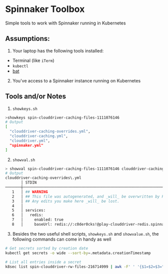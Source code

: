 # Spinnaker Toolbox

Simple tools to work with Spinnaker running in Kubernetes

## Assumptions:

1. Your laptop has the following tools installed:

- Terminal (like `iTerm`)
- `kubectl`
- [bat](https://github.com/sharkdp/bat)

2. You've access to a Spinnaker instance running on Kubernetes


## Tools and/or Notes

1. `showkeys.sh`

```bash
>showkeys spin-clouddriver-caching-files-1111076146
# Output
[
  "clouddriver-caching-overrides.yml",
  "clouddriver-caching.yml",
  "clouddriver.yml",
  "spinnaker.yml"
]
```

2. `showval.sh`

```bash
> showval spin-clouddriver-caching-files-1111076146 clouddriver-caching-overrides.yml
# Output
clouddriver-caching-overrides\.yml
       │ STDIN
───────┼─────────────────────────────────────────────────────────────────────────────
   1   │ ## WARNING
   2   │ ## This file was autogenerated, and _will_ be overwritten by Halyard.
   3   │ ## Any edits you make here _will_ be lost.
   4   │
   5   │ services:
   6   │   redis:
   7   │     enabled: true
   8   │     baseUrl: redis://:c0der0cks!@play-clouddriver-redis.spinnaker:6382
```

3. Besides the two useful shell scripts, `showkeys.sh` and `showvalue.sh`, the following commands can come in handy as well

```bash
# Get secrets sorted by creation date
kubectl get secrets -o wide --sort-by=.metadata.creationTimestamp

# List all entries inside a secret
k8sec list spin-clouddriver-rw-files-216714999 | awk -F' ' '{$1=$2=$3=""; printf "%s\n\n\n", $0}' | awk '{gsub(/\\n/,"\n")}1'

```
